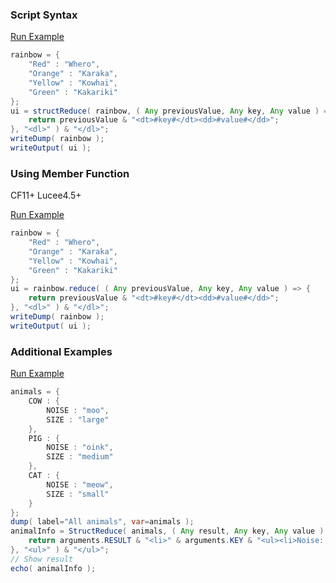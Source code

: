 ### Script Syntax



<a href="https://try.boxlang.io/?code=eJxVjkGrwjAQhM%2FmVywpPFooeLc1IAgePAgelHfMM8sztCZlzVpE%2FO8mqQjeZj9mZoe0dX9%2BhCU8QMzkHo2EBcjjGcnLOpIdafePGW416U5n%2Bot978eJ%2BvGsbaYbQnRva6fJdlaKZyPYxvprID6F2M8nLIGmtzWUsHJ3GAhv1vP1oHvGOqMO75O4JQYVLBU8xIwwMLnvAPyAbE1QRcwU7Tyq1hhV5GC6jZKNeNbJ1CsZq5J%2FnnQjRrIB13wZPpugetMdh4FDCXF%2BRC%2BVH1oX" target="_blank">Run Example</a>

```java
rainbow = { 
	"Red" : "Whero",
	"Orange" : "Karaka",
	"Yellow" : "Kowhai",
	"Green" : "Kakariki"
};
ui = structReduce( rainbow, ( Any previousValue, Any key, Any value ) => {
	return previousValue & "<dt>#key#</dt><dd>#value#</dd>";
}, "<dl>" ) & "</dl>";
writeDump( rainbow );
writeOutput( ui );

```


### Using Member Function

CF11+ Lucee4.5+ 

<a href="https://try.boxlang.io/?code=eJxVjsEKwjAQRM%2FmK5YUpELRu60BQfDgQfCgeIxm0dCalDWxlOK%2Fm6R68Db7mJkdktpcbAcrGIBN%2BAEVhyXw0x3J8iKQPUlzwwR3kmQtEz1j09hupLa7S53olhDN11pL0rXm7F0yr0M9jY%2FmhMpfMYcc1qaHlvClrX8eZeOxSKjGfhSvyGAGKwEDmxA6T%2BY%2FAFPglXIiC5msWgRVKSWyFIy3Erxk7yKaGsFDVfQvoi5ZR9rhxj%2Fa%2FDcNZl%2B69671LoewO6AP1rdXdA%3D%3D" target="_blank">Run Example</a>

```java
rainbow = { 
	"Red" : "Whero",
	"Orange" : "Karaka",
	"Yellow" : "Kowhai",
	"Green" : "Kakariki"
};
ui = rainbow.reduce( ( Any previousValue, Any key, Any value ) => {
	return previousValue & "<dt>#key#</dt><dd>#value#</dd>";
}, "<dl>" ) & "</dl>";
writeDump( rainbow );
writeOutput( ui );

```


### Additional Examples

<a href="https://try.boxlang.io/?code=eJx1kNFLwzAQxp%2Bbv%2BLIg3RQ1ndrB2UUKY5N1k2Zb7E9XVjaSNpszNH%2F3STtlCq%2BfZf73eX7jtW8YqKBGC5AvPnqGW7hQjxvucry1GhaSUkD85BnL64WTL0jJV5nHh%2Bz%2B9%2B45PVhxFdYcl0NA%2FNk82c%2FytNooDF%2BhOVJF5FSVx8%2BCPaKIqaJEMB6vzSAI1PxUMEkIr3M6jdpsuSt0kW7xlIX6F9nAvAhqc%2BgsNGiDZw%2B4LkXRyY0wgTimbWnsNWqBhNVV1i3zXSd5tvFBm6A3gk%2Bo0b89B7SnWtoMbPNpeQNmhwj5ilZbNNpH9qyoQEtnPPPf1h3jm80tMutohHpgv4zauw6wOqIhCHke3ka4hEs9vIa3V3F3OgLFw2MlQ%3D%3D" target="_blank">Run Example</a>

```java
animals = { 
	COW : {
		NOISE : "moo",
		SIZE : "large"
	},
	PIG : {
		NOISE : "oink",
		SIZE : "medium"
	},
	CAT : {
		NOISE : "meow",
		SIZE : "small"
	}
};
dump( label="All animals", var=animals );
animalInfo = StructReduce( animals, ( Any result, Any key, Any value ) => {
	return arguments.RESULT & "<li>" & arguments.KEY & "<ul><li>Noise: " & arguments.VALUE.NOISE & "</li><li>Size: " & arguments.VALUE.SIZE & "</li></ul></li>";
}, "<ul>" ) & "</ul>";
// Show result
echo( animalInfo );

```


